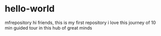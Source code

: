 # hello-world
mfrepository
hi friends,
this is my first repository
i  love this journey of 10 min guided tour in this hub of great minds
